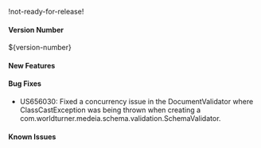 !not-ready-for-release!

#### Version Number
${version-number}

#### New Features

#### Bug Fixes
- US656030: Fixed a concurrency issue in the DocumentValidator where ClassCastException was being thrown when creating a com.worldturner.medeia.schema.validation.SchemaValidator.

#### Known Issues

